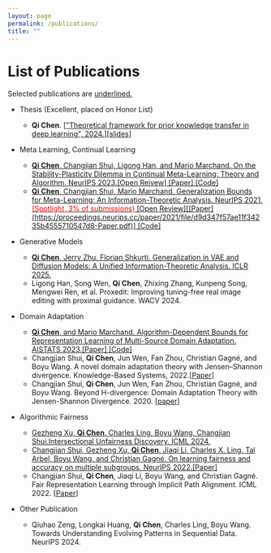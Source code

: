 ```yaml
---
layout: page
permalink: /publications/
title: ""  
---
```


<span></span>
# List of Publications

Selected publications are <span style="text-decoration: underline">underlined.</span>
 
 * Thesis (Excellent, placed on Honor List)
   - **Qi Chen**. [["Theoretical framework for prior knowledge transfer in deep learning", 2024.](https://corpus.ulaval.ca/server/api/core/bitstreams/701625ab-10af-4c2e-a306-cf4e280f7840/content)][[slides](http://livreq.github.io/images/profile/PhD_Thesis_defense.pdf)]

 * Meta Learning, Continual Learning
    - <span style="text-decoration: underline"> **Qi Chen**, Changjian Shui, Ligong Han, and Mario Marchand. On the Stability-Plasticity Dilemma in Continual Meta-Learning: Theory and Algorithm. NeurIPS 2023.[[Open Reivew](https://openreview.net/forum?id=DNHGKeOhLl)] [[Paper](https://openreview.net/pdf?id=DNHGKeOhLl)] [[Code](https://github.com/livreQ/DynamicCML)]</span>
    - <span style="text-decoration: underline">**Qi Chen**, Changjian Shui, Mario Marchand. Generalization Bounds for Meta-Learning: An Information-Theoretic Analysis. NeurIPS 2021. <font color=red>(Spotlight, 3% of submissions)</font> [[Open Review](https://openreview.net/forum?id=9J2wV5E1Aq_)][[Paper](https://proceedings.neurips.cc/paper/2021/file/d9d347f57ae11f34235b4555710547d8-Paper.pdf)] [[Code](https://github.com/livreQ/meta-sgld)] </span>

 * Generative Models
    - <span style="text-decoration: underline">**Qi Chen**, Jerry Zhu, Florian Shkurti. Generalization in VAE and Diffusion Models: A Unified Information-Theoretic Analysis. ICLR 2025.</span>
    - Ligong Han, Song Wen, **Qi Chen**, Zhixing Zhang, Kunpeng Song, Mengwei Ren, et al. Proxedit: Improving tuning-free real image editing with proximal guidance. WACV 2024.

 * Domain Adaptation
    - <span style="text-decoration: underline">**Qi Chen**, and Mario Marchand. Algorithm-Dependent Bounds for Representation Learning of Multi-Source Domain Adaptation. AISTATS 2023.[[Paper](https://proceedings.mlr.press/v206/chen23h/chen23h.pdf)] [[Code](https://github.com/livreQ/IMDA)]</span>
    - Changjian Shui, **Qi Chen**, Jun Wen, Fan Zhou, Christian Gagné, and Boyu Wang. A novel domain adaptation theory with Jensen–Shannon divergence. Knowledge-Based Systems, 2022.[[Paper](https://openreview.net/pdf?id=ilDfZG2BVDh)]
    - Changjian Shui, **Qi Chen**, Jun Wen, Fan Zhou, Christian Gagné, and Boyu Wang. Beyond H-divergence: Domain Adaptation Theory with Jensen-Shannon Divergence. 2020. [[paper](https://arxiv.org/pdf/2007.15567.pdf)]


  * Algorithmic Fairness
    - <span style="text-decoration: underline">Gezheng Xu, **Qi Chen**, Charles Ling, Boyu Wang, Changjian Shui.Intersectional Unfairness Discovery. ICML 2024. </span>
    - <span style="text-decoration: underline">Changjian Shui, Gezheng Xu, **Qi Chen**, Jiaqi Li, Charles X. Ling, Tal Arbel, Boyu Wang, and Christian Gagné. On learning fairness and accuracy on multiple subgroups. NeurIPS 2022.[[Paper](https://proceedings.neurips.cc/paper_files/paper/2022/file/dc96134e169de5aea1ba1fc34dfb8419-Paper-Conference.pdf)]</span>
    - Changjian Shui, **Qi Chen**, Jiaqi Li, Boyu Wang, and Christian Gagné. Fair Representation Learning through Implicit Path Alignment. ICML 2022. [[Paper](https://arxiv.org/pdf/2205.13316.pdf)]

  * Other Publication
    - Qiuhao Zeng, Longkai Huang, **Qi Chen**, Charles Ling, Boyu Wang. Towards Understanding Evolving Patterns in Sequential Data. NeurIPS 2024.

  
